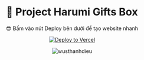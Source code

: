  <div align="center">

# 📂 Project Harumi Gifts Box
😎 Bấm vào nút Deploy bên dưới để tạo website nhanh

[![Deploy to Vercel](https://vercel.com/button)](https://vercel.com/import/project?template=https://github.com/WusThanhDieu/Project-Harumi-Gifts-Box)
</div>
<p align="center">
  <img src="https://img.upanh.tv/2025/05/31/Screenshot-2025-05-31-002815.png" alt="wusthanhdieu">
</p>
